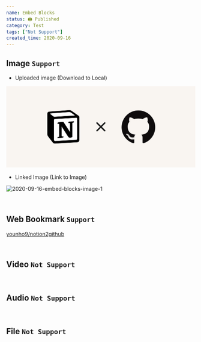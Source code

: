 ```yaml
---
name: Embed Blocks
status: 🖨 Published
category: Test
tags: ["Not Support"]
created_time: 2020-09-16
---
```


## Image `Support`

- Uploaded image (Download to Local)

![2020-09-16-embed-blocks-image-0](./images/2020-09-16-embed-blocks-image-0.png)

- Linked Image (Link to Image)

![2020-09-16-embed-blocks-image-1](https://images.unsplash.com/photo-1526170375885-4d8ecf77b99f?ixlib=rb-1.2.1&q=85&fm=jpg&crop=entropy&cs=srgb&ixid=eyJhcHBfaWQiOjYzOTIxfQ)

<br />

## Web Bookmark `Support`

[younho9/notion2github](https://github.com/younho9/notion2github)

<br />

## Video `Not Support`

<br />

## Audio `Not Support`

<br />

## File `Not Support`
